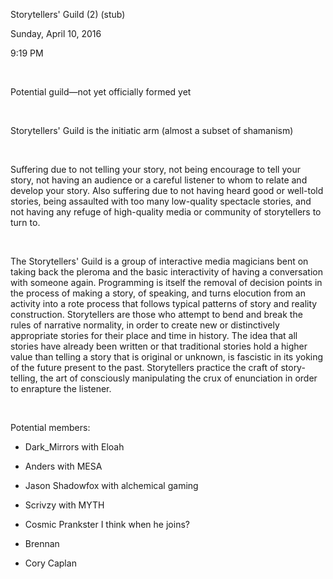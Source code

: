 Storytellers' Guild (2) (stub)

Sunday, April 10, 2016

9:19 PM

 

Potential guild—not yet officially formed yet

 

Storytellers' Guild is the initiatic arm (almost a subset of shamanism)

 

Suffering due to not telling your story, not being encourage to tell your story, not having an audience or a careful listener to whom to relate and develop your story. Also suffering due to not having heard good or well-told stories, being assaulted with too many low-quality spectacle stories, and not having any refuge of high-quality media or community of storytellers to turn to.

 

The Storytellers' Guild is a group of interactive media magicians bent on taking back the pleroma and the basic interactivity of having a conversation with someone again. Programming is itself the removal of decision points in the process of making a story, of speaking, and turns elocution from an activity into a rote process that follows typical patterns of story and reality construction. Storytellers are those who attempt to bend and break the rules of narrative normality, in order to create new or distinctively appropriate stories for their place and time in history. The idea that all stories have already been written or that traditional stories hold a higher value than telling a story that is original or unknown, is fascistic in its yoking of the future present to the past. Storytellers practice the craft of story-telling, the art of consciously manipulating the crux of enunciation in order to enrapture the listener.

 

Potential members:

-   Dark\_Mirrors with Eloah

-   Anders with MESA

-   Jason Shadowfox with alchemical gaming

-   Scrivzy with MYTH

-   Cosmic Prankster I think when he joins?

-   Brennan

-   Cory Caplan

 

